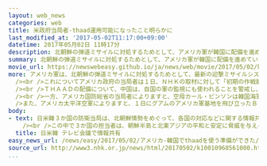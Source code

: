 ```yaml
---
layout: web_news
categories: web
title: 米政府当局者-thaad運用可能になったこと明らかに
last_modified_at: '2017-05-02T11:17:00+09:00'
datetime: 2017年05月02日 11時17分
description: 北朝鮮の弾道ミサイルに対処するためとして、アメリカ軍が韓国に配備を進めている、最新の迎撃ミサイルシステム「ＴＨＡＡＤ」について、アメリカ政府の当局者は運用が可能な状態になったことを明らかにしました。
summary: 北朝鮮の弾道ミサイルに対処するためとして、アメリカ軍が韓国に配備を進めている、最新の迎撃ミサイルシステム「ＴＨＡＡＤ」について、アメリカ政府の当局者は運用が可能な状態になったことを明らかにしました。
movie_url: https://newswebeasy.github.io/ja/news/web/movie/2017/05/02/k10010968561000.mp4
more: アメリカ軍は、北朝鮮の弾道ミサイルに対処するためとして、最新の迎撃ミサイルシステム「ＴＨＡＡＤ」の韓国南部のソンジュ（星州）への配備を進めていて、先月２６日には弾道ミサイルを追尾する「Ｘバンドレーダー」などを搬入しました。<br
  /><br />これについてアメリカ政府の当局者は１日、ＮＨＫの取材に対して「初期の作戦能力を獲得した」と述べ、重要な装備の配備が完了し、限定的ながらも運用が可能な状態になったことを明らかにしました。<br
  /><br />ＴＨＡＡＤの配備について、中国は、自国の軍の監視にも使われることを警戒し、「地域の戦略バランスを崩す」などと主張していて、さらに反発を強める可能性があります。<br
  /><br />一方、アメリカ国防総省の当局者によりますと、空母カール・ビンソンは韓国海軍とともに朝鮮半島周辺の日本海で行動しているということです。<br /><br
  />また、アメリカ太平洋空軍によりますと、１日にグアムのアメリカ軍基地を飛び立ったＢ１爆撃機２機が、空母が展開する日本海から韓国の上空など朝鮮半島の周辺を飛行したということで、アメリカとして軍事的な圧力をかけ続ける構えを見せています。
body:
- text: 日米韓３か国の防衛当局は、北朝鮮情勢をめぐって、各国の対応などに関する情報共有や調整を行うため、２日午前、課長級によるテレビ会議を開きました。<br
    /><br />この中で３か国の担当者は、朝鮮半島と北東アジアの平和と安定に脅威を与える、あらゆる北朝鮮の行為を強く非難し、地域の平和と安全を確保するため、引き続き日米韓３か国が協力を強化していくことで一致しました。また会議では、日本と韓国に対するアメリカの揺るぎない安全保障上の関与を改めて確認しました。
  title: 日米韓 テレビ会議で情報共有
easy_news_url: /news/easy/2017/05/02/アメリカ-韓国でthaadを使う準備ができた/
source_url: http://www3.nhk.or.jp/news/html/20170502/k10010968561000.html
...
```


